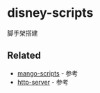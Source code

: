 # disney-scripts
脚手架搭建



## Related

- [mango-scripts](https://github.com/mango-chutney/mango-scripts) - 参考
- [http-server](https://github.com/http-party/http-server) - 参考
